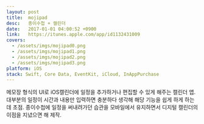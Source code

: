 ```yaml
---
layout: post
title:  mojipad
desc:   종이수첩 + 캘린더
date:   2017-01-01 04:00:52 +0900
link:   https://itunes.apple.com/app/id1132431009
covers:
  - /assets/imgs/mojipad0.png
  - /assets/imgs/mojipad1.png
  - /assets/imgs/mojipad2.png
  - /assets/imgs/mojipad3.png
platform: iOS
stack: Swift, Core Data, EventKit, iCloud, InAppPurchase
---
```

메모장 형식의 UI로 iOS캘린더에 일정을 추가하거나 편집할 수 있게 해주는 캘린더 앱. 대부분의 일정이 시간과 내용만 입력하면 충분하다 생각해 해당 기능을 쉽게 하게 하는데 초점. 종이수첩에 일정을 써내려가던 습관을 모바일에서 유지하면서 디지털 캘린더의 이점을 지녔으면 해 제작.
